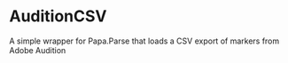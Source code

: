 # AuditionCSV
A simple wrapper for Papa.Parse that loads a CSV export of markers from Adobe Audition
